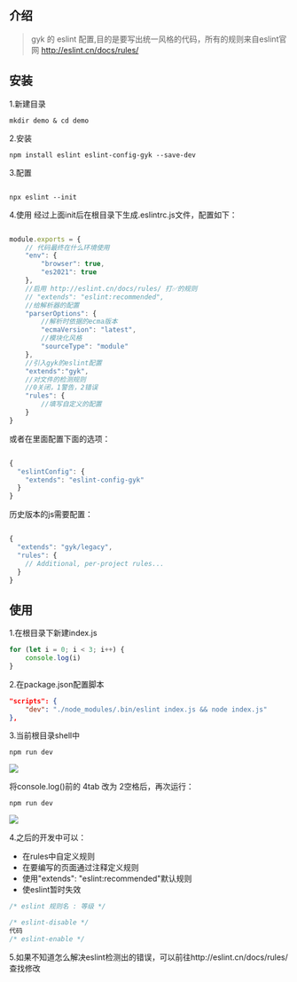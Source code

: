 ## 介绍

>  gyk 的 eslint 配置,目的是要写出统一风格的代码，所有的规则来自eslint官网 http://eslint.cn/docs/rules/


## 安装

1.新建目录
```shell
mkdir demo & cd demo
```

2.安装
```shell
npm install eslint eslint-config-gyk --save-dev
```

3.配置
```shell

npx eslint --init
```

4.使用
经过上面init后在根目录下生成.eslintrc.js文件，配置如下：
```javascript

module.exports = {
    // 代码最终在什么环境使用
    "env": {
        "browser": true,
        "es2021": true
    },
    //启用 http://eslint.cn/docs/rules/ 打✅的规则
    // "extends": "eslint:recommended",
    //给解析器的配置
    "parserOptions": {
        //解析时依据的ecma版本
        "ecmaVersion": "latest",
        //模块化风格
        "sourceType": "module"
    },
    //引入gyk的eslint配置
    "extends":"gyk",
    //对文件的检测规则
    //0关闭，1警告，2错误
    "rules": {
        //填写自定义的配置
    }
}

```

或者在里面配置下面的选项：

```javascript

{
  "eslintConfig": {
    "extends": "eslint-config-gyk"
  }
}

```
历史版本的js需要配置：
```javascript

{
  "extends": "gyk/legacy",
  "rules": {
    // Additional, per-project rules...
  }
}
```

## 使用

1.在根目录下新建index.js
```javascript
for (let i = 0; i < 3; i++) {
    console.log(i)
}
```


2.在package.json配置脚本

```json
"scripts": {
    "dev": "./node_modules/.bin/eslint index.js && node index.js"
},
```



3.当前根目录shell中

```shell
npm run dev
```
![](https://cdn.jsdelivr.net/gh/Apollo2light/apolloblogpicture/img/%E6%88%AA%E5%B1%8F2022-05-25%20%E4%B8%8B%E5%8D%8811.23.38.png)


将console.log()前的 4tab 改为 2空格后，再次运行：
```shell
npm run dev
```
![](https://cdn.jsdelivr.net/gh/Apollo2light/apolloblogpicture@master/img/%E6%88%AA%E5%B1%8F2022-05-25%20%E4%B8%8B%E5%8D%8811.25.35.png)


4.之后的开发中可以：
- 在rules中自定义规则
- 在要编写的页面通过注释定义规则
- 使用"extends": "eslint:recommended"默认规则
- 使eslint暂时失效

```javascript
/* eslint 规则名 : 等级 */

/* eslint-disable */
代码
/* eslint-enable */
```
5.如果不知道怎么解决eslint检测出的错误，可以前往http://eslint.cn/docs/rules/ 查找修改
